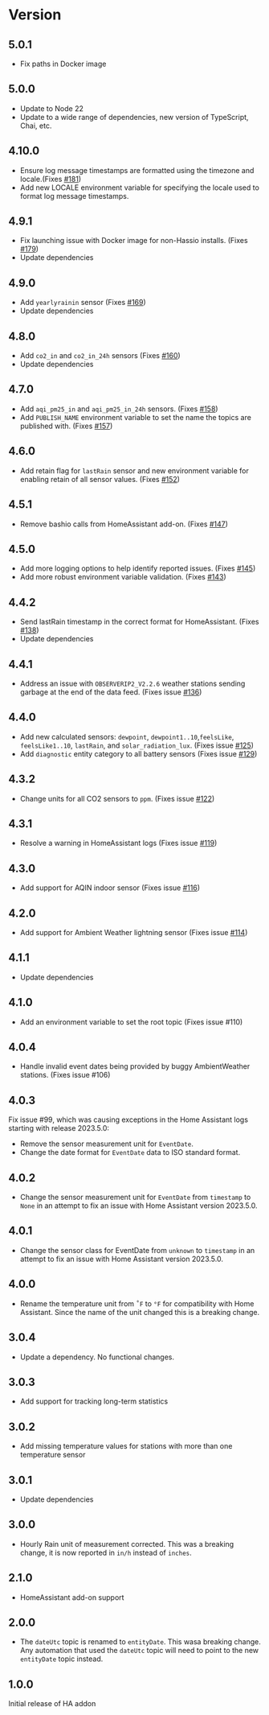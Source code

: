 # Version

## 5.0.1

- Fix paths in Docker image

## 5.0.0

- Update to Node 22
- Update to a wide range of dependencies, new version of TypeScript, Chai, etc.

## 4.10.0

- Ensure log message timestamps are formatted using the timezone and locale.(Fixes [#181](https://github.com/neilenns/ambientweather2mqtt/issues/181))
- Add new LOCALE environment variable for specifying the locale used to format log message timestamps.

## 4.9.1

- Fix launching issue with Docker image for non-Hassio installs. (Fixes [#179](https://github.com/neilenns/ambientweather2mqtt/issues/179))
- Update dependencies

## 4.9.0

- Add `yearlyrainin` sensor (Fixes [#169](https://github.com/neilenns/ambientweather2mqtt/issues/169))
- Update dependencies

## 4.8.0

- Add `co2_in` and `co2_in_24h` sensors (Fixes [#160](https://github.com/neilenns/ambientweather2mqtt/issues/160))
- Update dependencies

## 4.7.0

- Add `aqi_pm25_in` and `aqi_pm25_in_24h` sensors. (Fixes [#158](https://github.com/neilenns/ambientweather2mqtt/issues/158))
- Add `PUBLISH_NAME` environment variable to set the name the topics are published with. (Fixes [#157](https://github.com/neilenns/ambientweather2mqtt/issues/157))

## 4.6.0

- Add retain flag for `lastRain` sensor and new environment variable for enabling retain of all sensor values. (Fixes [#152](https://github.com/neilenns/ambientweather2mqtt/issues/152))

## 4.5.1

- Remove bashio calls from HomeAssistant add-on. (Fixes [#147](https://github.com/neilenns/ambientweather2mqtt/issues/147))

## 4.5.0

- Add more logging options to help identify reported issues. (Fixes [#145](https://github.com/neilenns/ambientweather2mqtt/issues/145))
- Add more robust environment variable validation. (Fixes [#143](https://github.com/neilenns/ambientweather2mqtt/issues/143))

## 4.4.2

- Send lastRain timestamp in the correct format for HomeAssistant. (Fixes [#138](https://github.com/neilenns/ambientweather2mqtt/issues/138))
- Update dependencies

## 4.4.1

- Address an issue with `OBSERVERIP2_V2.2.6` weather stations sending garbage at the end of the data feed. (Fixes issue [#136](https://github.com/neilenns/ambientweather2mqtt/issues/136))

## 4.4.0

- Add new calculated sensors: `dewpoint`, `dewpoint1..10`,`feelsLike`, `feelsLike1..10`, `lastRain`, and `solar_radiation_lux`. (Fixes issue [#125](https://github.com/neilenns/ambientweather2mqtt/issues/125))
- Add `diagnostic` entity category to all battery sensors (Fixes issue [#129](https://github.com/neilenns/ambientweather2mqtt/issues/129))

## 4.3.2

- Change units for all CO2 sensors to `ppm`. (Fixes issue [#122](https://github.com/neilenns/ambientweather2mqtt/issues/122))

## 4.3.1

- Resolve a warning in HomeAssistant logs (Fixes issue [#119](https://github.com/neilenns/ambientweather2mqtt/issues/119))

## 4.3.0

- Add support for AQIN indoor sensor (Fixes issue [#116](https://github.com/neilenns/ambientweather2mqtt/issues/116))

## 4.2.0

- Add support for Ambient Weather lightning sensor (Fixes issue [#114](https://github.com/neilenns/ambientweather2mqtt/issues/114))

## 4.1.1

- Update dependencies

## 4.1.0

- Add an environment variable to set the root topic (Fixes issue #110)

## 4.0.4

- Handle invalid event dates being provided by buggy AmbientWeather stations. (Fixes issue #106)

## 4.0.3

Fix issue #99, which was causing exceptions in the Home Assistant logs starting with release 2023.5.0:

- Remove the sensor measurement unit for `EventDate`.
- Change the date format for `EventDate` data to ISO standard format.

## 4.0.2

- Change the sensor measurement unit for `EventDate` from `timestamp` to `None` in an attempt to fix an issue with Home Assistant version 2023.5.0.

## 4.0.1

- Change the sensor class for EventDate from `unknown` to `timestamp` in an attempt to fix an issue with Home Assistant version 2023.5.0.

## 4.0.0

- Rename the temperature unit from `˚F` to `°F` for compatibility with Home Assistant. Since the name of the
  unit changed this is a breaking change.

## 3.0.4

- Update a dependency. No functional changes.

## 3.0.3

- Add support for tracking long-term statistics

## 3.0.2

- Add missing temperature values for stations with more than one temperature sensor

## 3.0.1

- Update dependencies

## 3.0.0

- Hourly Rain unit of measurement corrected. This was a breaking change, it is now reported in `in/h` instead of `inches`.

## 2.1.0

- HomeAssistant add-on support

## 2.0.0

- The `dateUtc` topic is renamed to `entityDate`. This wasa breaking change. Any automation that used the `dateUtc` topic will need to point to the new `entityDate` topic instead.

## 1.0.0

Initial release of HA addon
